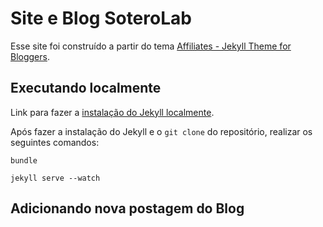 # Site e Blog SoteroLab

Esse site foi construído a partir do tema [Affiliates - Jekyll Theme for Bloggers](https://bootstrapstarter.com/template-affiliates-bootstrap-jekyll/). 


## Executando localmente

Link para fazer a [instalação do Jekyll localmente](https://jekyllrb.com/docs/installation/).

Após fazer a instalação do Jekyll e o `git clone` do repositório, realizar os seguintes comandos:

`bundle`

`jekyll serve --watch`

## Adicionando nova postagem do Blog